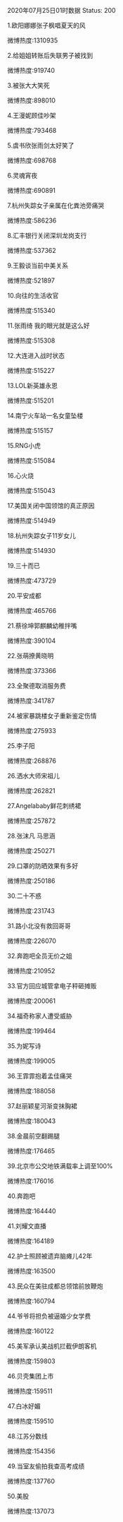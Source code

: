 2020年07月25日01时数据
Status: 200

1.欧阳娜娜张子枫唱夏天的风

微博热度:1310935

2.给姐姐转账后失联男子被找到

微博热度:919740

3.被张大大笑死

微博热度:898010

4.王漫妮顾佳吵架

微博热度:793468

5.虞书欣张雨剑太好笑了

微博热度:698768

6.灵魂宵夜

微博热度:690891

7.杭州失踪女子亲属在化粪池旁痛哭

微博热度:586236

8.汇丰银行关闭深圳龙岗支行

微博热度:537362

9.王毅谈当前中美关系

微博热度:521897

10.向往的生活收官

微博热度:515340

11.张雨绮 我的眼光就是这么好

微博热度:515308

12.大连进入战时状态

微博热度:515227

13.LOL新英雄永恩

微博热度:515201

14.南宁火车站一名女童坠楼

微博热度:515157

15.RNG小虎

微博热度:515084

16.心火烧

微博热度:515043

17.美国关闭中国领馆的真正原因

微博热度:514949

18.杭州失踪女子11岁女儿

微博热度:514930

19.三十而已

微博热度:473729

20.平安成都

微博热度:465766

21.蔡徐坤郭麒麟幼稚拌嘴

微博热度:390104

22.张萌撩黄晓明

微博热度:373366

23.全聚德取消服务费

微博热度:341787

24.被家暴跳楼女子重新鉴定伤情

微博热度:275933

25.李子阳

微博热度:268876

26.洒水大师宋祖儿

微博热度:262821

27.Angelababy鲜花刺绣裙

微博热度:257872

28.张沫凡 马思涵

微博热度:250271

29.口罩的防晒效果有多好

微博热度:250186

30.二十不惑

微博热度:231743

31.路小北没有救回哥哥

微博热度:226070

32.奔跑吧全员无价之姐

微博热度:210952

33.官方回应城管拿电子秤砸摊贩

微博热度:200061

34.福奇称家人遭受威胁

微博热度:199464

35.为妮写诗

微博热度:199005

36.王霏霏抱着孟佳痛哭

微博热度:188058

37.赵丽颖星河渐变抹胸裙

微博热度:180043

38.金晨前空翻踢腿

微博热度:176465

39.北京市公交地铁满载率上调至100%

微博热度:176016

40.奔跑吧

微博热度:164440

41.刘耀文直播

微博热度:164189

42.护士照顾被遗弃脑瘫儿42年

微博热度:163500

43.民众在美驻成都总领馆前放鞭炮

微博热度:160794

44.爷爷将担负被逼婚少女学费

微博热度:160122

45.美军承认美战机拦截伊朗客机

微博热度:159803

46.贝壳集团上市

微博热度:159511

47.白冰好媚

微博热度:159510

48.江苏分数线

微博热度:154356

49.当室友偷拍我查高考成绩

微博热度:137760

50.美股

微博热度:137073

